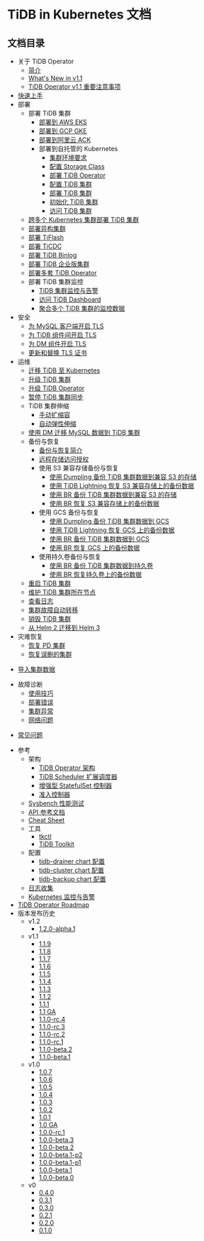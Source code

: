 # TiDB in Kubernetes 文档

<!-- markdownlint-disable MD007 -->
<!-- markdownlint-disable MD032 -->

## 文档目录

+ 关于 TiDB Operator
  - [简介](tidb-operator-overview.md)
  - [What's New in v1.1](whats-new-in-v1.1.md)
  - [TiDB Operator v1.1 重要注意事项](notes-tidb-operator-v1.1.md)
+ [快速上手](get-started.md)
+ 部署
  - 部署 TiDB 集群
    - [部署到 AWS EKS](deploy-on-aws-eks.md)
    - [部署到 GCP GKE](deploy-on-gcp-gke.md)
    - [部署到阿里云 ACK](deploy-on-alibaba-cloud.md)
    + 部署到自托管的 Kubernetes
      - [集群环境要求](prerequisites.md)
      - [配置 Storage Class](configure-storage-class.md)
      - [部署 TiDB Operator](deploy-tidb-operator.md)
      - [配置 TiDB 集群](configure-a-tidb-cluster.md)
      - [部署 TiDB 集群](deploy-on-general-kubernetes.md)    
      - [初始化 TiDB 集群](initialize-a-cluster.md)
      - [访问 TiDB 集群](access-tidb.md)
  - [跨多个 Kubernetes 集群部署 TiDB 集群](deploy-tidb-cluster-across-multiple-kubernetes.md)
  - [部署异构集群](deploy-heterogeneous-tidb-cluster.md)
  - [部署 TiFlash](deploy-tiflash.md)
  - [部署 TiCDC](deploy-ticdc.md)
  - [部署 TiDB Binlog](deploy-tidb-binlog.md)
  - [部署 TiDB 企业版集群](deploy-tidb-enterprise-edition.md)
  - [部署多套 TiDB Operator](deploy-multiple-tidb-operator.md)
  + 部署 TiDB 集群监控
    - [TiDB 集群监控与告警](monitor-a-tidb-cluster.md)
    - [访问 TiDB Dashboard](access-dashboard.md)
    - [聚合多个 TiDB 集群的监控数据](aggregate-multiple-cluster-monitor-data.md)
+ 安全
  - [为 MySQL 客户端开启 TLS](enable-tls-for-mysql-client.md)
  - [为 TiDB 组件间开启 TLS](enable-tls-between-components.md)
  - [为 DM 组件开启 TLS](enable-tls-for-dm.md)
  - [更新和替换 TLS 证书](renew-tls-certificate.md)
+ 运维
  - [迁移 TiDB 至 Kubernetes](migrate-tidb-to-kubernetes.md)
  - [升级 TiDB 集群](upgrade-a-tidb-cluster.md)
  - [升级 TiDB Operator](upgrade-tidb-operator.md)
  - [暂停 TiDB 集群同步](pause-sync-of-tidb-cluster.md)
  + TiDB 集群伸缩
    - [手动扩缩容](scale-a-tidb-cluster.md)
    - [自动弹性伸缩](enable-tidb-cluster-auto-scaling.md)
  - [使用 DM 迁移 MySQL 数据到 TiDB 集群](deploy-tidb-dm.md)
  + 备份与恢复
    - [备份与恢复简介](backup-restore-overview.md)
    - [远程存储访问授权](grant-permissions-to-remote-storage.md)
    + 使用 S3 兼容存储备份与恢复
      - [使用 Dumpling 备份 TiDB 集群数据到兼容 S3 的存储](backup-to-s3.md)
      - [使用 TiDB Lightning 恢复 S3 兼容存储上的备份数据](restore-from-s3.md)
      - [使用 BR 备份 TiDB 集群数据到兼容 S3 的存储](backup-to-aws-s3-using-br.md)
      - [使用 BR 恢复 S3 兼容存储上的备份数据](restore-from-aws-s3-using-br.md)
    + 使用 GCS 备份与恢复
      - [使用 Dumpling 备份 TiDB 集群数据到 GCS](backup-to-gcs.md)
      - [使用 TiDB Lightning 恢复 GCS 上的备份数据](restore-from-gcs.md)
      - [使用 BR 备份 TiDB 集群数据到 GCS](backup-to-gcs-using-br.md)
      - [使用 BR 恢复 GCS 上的备份数据](restore-from-gcs-using-br.md)
    + 使用持久卷备份与恢复
      - [使用 BR 备份 TiDB 集群数据到持久卷](backup-to-pv-using-br.md)
      - [使用 BR 恢复持久卷上的备份数据](restore-from-pv-using-br.md)
  - [重启 TiDB 集群](restart-a-tidb-cluster.md)
  - [维护 TiDB 集群所在节点](maintain-a-kubernetes-node.md)
  - [查看日志](view-logs.md)
  - [集群故障自动转移](use-auto-failover.md)
  - [销毁 TiDB 集群](destroy-a-tidb-cluster.md)
  - [从 Helm 2 迁移到 Helm 3](migrate-to-helm3.md)
+ 灾难恢复
  - [恢复 PD 集群](pd-recover.md)
  - [恢复误删的集群](recover-deleted-cluster.md)
- [导入集群数据](restore-data-using-tidb-lightning.md)
+ 故障诊断
  - [使用技巧](tips.md)
  - [部署错误](deploy-failures.md)
  - [集群异常](exceptions.md)
  - [网络问题](network-issues.md)
- [常见问题](faq.md)
+ 参考
  + 架构
    - [TiDB Operator 架构](architecture.md)
    - [TiDB Scheduler 扩展调度器](tidb-scheduler.md)
    - [增强型 StatefulSet 控制器](advanced-statefulset.md)
    - [准入控制器](enable-admission-webhook.md)
  - [Sysbench 性能测试](benchmark-sysbench.md)
  - [API 参考文档](https://github.com/pingcap/tidb-operator/blob/master/docs/api-references/docs.md)
  - [Cheat Sheet](cheat-sheet.md)
  + 工具
    - [tkctl](use-tkctl.md)
    - [TiDB Toolkit](tidb-toolkit.md)
  + 配置
    - [tidb-drainer chart 配置](configure-tidb-binlog-drainer.md)
    - [tidb-cluster chart 配置](tidb-cluster-chart-config.md)
    - [tidb-backup chart 配置](configure-backup.md)
  - [日志收集](logs-collection.md)
  - [Kubernetes 监控与告警](monitor-kubernetes.md)
+ [TiDB Operator Roadmap](roadmap.md)
+ 版本发布历史
  + v1.2
    - [1.2.0-alpha.1](releases/release-1.2.0-alpha.1.md)
  + v1.1
    - [1.1.9](releases/release-1.1.9.md)
    - [1.1.8](releases/release-1.1.8.md)
    - [1.1.7](releases/release-1.1.7.md)
    - [1.1.6](releases/release-1.1.6.md)
    - [1.1.5](releases/release-1.1.5.md)
    - [1.1.4](releases/release-1.1.4.md)
    - [1.1.3](releases/release-1.1.3.md)
    - [1.1.2](releases/release-1.1.2.md)
    - [1.1.1](releases/release-1.1.1.md)
    - [1.1 GA](releases/release-1.1-ga.md)
    - [1.1.0-rc.4](releases/release-1.1.0-rc.4.md)
    - [1.1.0-rc.3](releases/release-1.1.0-rc.3.md)
    - [1.1.0-rc.2](releases/release-1.1.0-rc.2.md)
    - [1.1.0-rc.1](releases/release-1.1.0-rc.1.md)
    - [1.1.0-beta.2](releases/release-1.1.0-beta.2.md)
    - [1.1.0-beta.1](releases/release-1.1.0-beta.1.md)
  + v1.0
    - [1.0.7](releases/release-1.0.7.md)
    - [1.0.6](releases/release-1.0.6.md)
    - [1.0.5](releases/release-1.0.5.md)
    - [1.0.4](releases/release-1.0.4.md)
    - [1.0.3](releases/release-1.0.3.md)
    - [1.0.2](releases/release-1.0.2.md)
    - [1.0.1](releases/release-1.0.1.md)
    - [1.0 GA](releases/release-1.0-ga.md)
    - [1.0.0-rc.1](releases/release-1.0.0-rc.1.md)
    - [1.0.0-beta.3](releases/release-1.0.0-beta.3.md)
    - [1.0.0-beta.2](releases/release-1.0.0-beta.2.md)
    - [1.0.0-beta.1-p2](releases/release-1.0.0-beta.1-p2.md)
    - [1.0.0-beta.1-p1](releases/release-1.0.0-beta.1-p1.md)
    - [1.0.0-beta.1](releases/release-1.0.0-beta.1.md)
    - [1.0.0-beta.0](releases/release-1.0.0-beta.0.md)
  + v0
    - [0.4.0](releases/release-0.4.0.md)
    - [0.3.1](releases/release-0.3.1.md)
    - [0.3.0](releases/release-0.3.0.md)
    - [0.2.1](releases/release-0.2.1.md)
    - [0.2.0](releases/release-0.2.0.md)
    - [0.1.0](releases/release-0.1.0.md)
